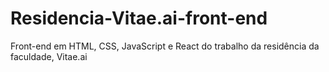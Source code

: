 # Residencia-Vitae.ai-front-end
Front-end em HTML, CSS, JavaScript e React do trabalho da residência da faculdade, Vitae.ai
